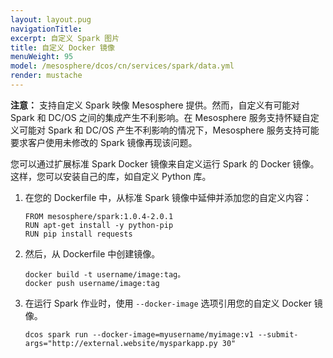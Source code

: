 ```yaml
---
layout: layout.pug
navigationTitle: 
excerpt: 自定义 Spark 图片 
title: 自定义 Docker 镜像
menuWeight: 95
model: /mesosphere/dcos/cn/services/spark/data.yml
render: mustache
---
```


<p class="message--note"><strong>注意：</strong> 支持自定义 Spark 映像 Mesosphere 提供。然而，自定义有可能对 Spark 和 DC/OS 之间的集成产生不利影响。在 Mesosphere 服务支持怀疑自定义可能对 Spark 和 DC/OS 产生不利影响的情况下，Mesosphere 服务支持可能要求客户使用未修改的
Spark 镜像再现该问题。</p>

您可以通过扩展标准 Spark Docker 镜像来自定义运行 Spark 的 Docker 镜像。这样，您可以安装自己的库，如自定义 Python 库。

1. 在您的 Dockerfile 中，从标准 Spark 镜像中延伸并添加您的自定义内容：

    ```
    FROM mesosphere/spark:1.0.4-2.0.1
    RUN apt-get install -y python-pip
    RUN pip install requests
    ```

1. 然后，从 Dockerfile 中创建镜像。
    ```
    docker build -t username/image:tag。
    docker push username/image:tag
    ```

1. 在运行 Spark 作业时，使用 `--docker-image` 选项引用您的自定义 Docker 镜像。
    ```
    dcos spark run --docker-image=myusername/myimage:v1 --submit-args="http://external.website/mysparkapp.py 30" 
    ```
